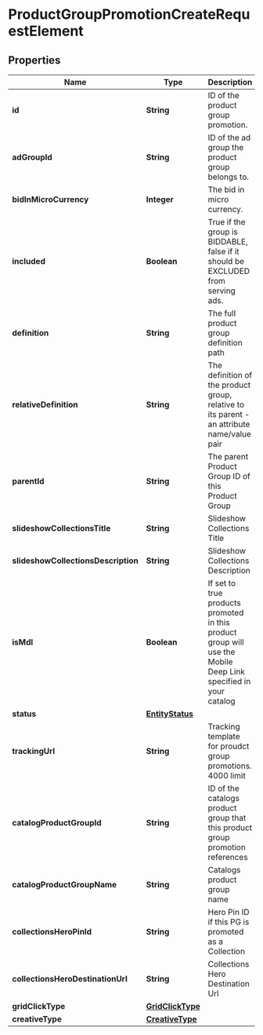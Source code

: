 

# ProductGroupPromotionCreateRequestElement

## Properties

Name | Type | Description | Notes
------------ | ------------- | ------------- | -------------
**id** | **String** | ID of the product group promotion. |  [optional]
**adGroupId** | **String** | ID of the ad group the product group belongs to. |  [optional]
**bidInMicroCurrency** | **Integer** | The bid in micro currency. |  [optional]
**included** | **Boolean** | True if the group is BIDDABLE, false if it should be EXCLUDED from serving ads. |  [optional]
**definition** | **String** | The full product group definition path |  [optional]
**relativeDefinition** | **String** | The definition of the product group, relative to its parent - an attribute name/value pair |  [optional]
**parentId** | **String** | The parent Product Group ID of this Product Group |  [optional]
**slideshowCollectionsTitle** | **String** | Slideshow Collections Title |  [optional]
**slideshowCollectionsDescription** | **String** | Slideshow Collections Description |  [optional]
**isMdl** | **Boolean** | If set to true products promoted in this product group will use the Mobile Deep Link specified in your catalog |  [optional]
**status** | [**EntityStatus**](EntityStatus.md) |  |  [optional]
**trackingUrl** | **String** | Tracking template for proudct group promotions. 4000 limit |  [optional]
**catalogProductGroupId** | **String** | ID of the catalogs product group that this product group promotion references |  [optional]
**catalogProductGroupName** | **String** | Catalogs product group name |  [optional]
**collectionsHeroPinId** | **String** | Hero Pin ID if this PG is promoted as a Collection |  [optional]
**collectionsHeroDestinationUrl** | **String** | Collections Hero Destination Url |  [optional]
**gridClickType** | [**GridClickType**](GridClickType.md) |  |  [optional]
**creativeType** | [**CreativeType**](CreativeType.md) |  |  [optional]




